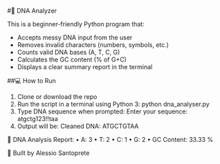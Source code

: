 #🧬 DNA Analyzer

This is a beginner-friendly Python program that:

- Accepts messy DNA input from the user
- Removes invalid characters (numbers, symbols, etc.)
- Counts valid DNA bases (A, T, C, G)
- Calculates the GC content (% of G+C)
- Displays a clear summary report in the terminal

##💻 How to Run

1. Clone or download the repo
2. Run the script in a terminal using Python 3: python dna_analyser.py
3. Type DNA sequence when prompted: Enter your sequence: atgctg123!!taa
4. Output will be:
   Cleaned DNA: ATGCTGTAA

  🔬 DNA Analysis Report:
  • A: 3
  • T: 2
  • C: 1
  • G: 2
  • GC Content: 33.33 %


🚀 Built by Alessio Santoprete


